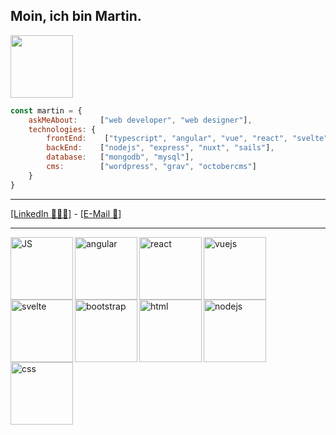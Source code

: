 
## Moin, ich bin Martin.
<img src="https://media0.giphy.com/media/KzJkzjggfGN5Py6nkT/giphy.gif" width="100" align='right alt="github" '/>

```javascript
const martin = {
    askMeAbout:     ["web developer", "web designer"],
    technologies: {
        frontEnd:    ["typescript", "angular", "vue", "react", "svelte", "html", "css/sass"],
        backEnd:    ["nodejs", "express", "nuxt", "sails"],
        database:   ["mongodb", "mysql"],
        cms:        ["wordpress", "grav", "octobercms"]
    }
}
```

---
[[LinkedIn 👨🏻‍💻]](https://www.linkedin.com/in/martin-czerwinski-m%C3%BCllner-7728b2118/) - [[E-Mail 📧]](mailto:martin@czerwinski-muellner.de)

---

<img src="https://media4.giphy.com/media/ln7z2eWriiQAllfVcn/giphy.gif" width="100" align='left' alt="JS" />
<img src="https://media3.giphy.com/media/XEDIHHp3i8bVoEdxd7/giphy.gif" width="100" align='left' alt="angular" />
<img src="https://media4.giphy.com/media/VgGthkhUvGgOit7Y9i/giphy.gif" width="100" align='' alt="vuejs" />

<img src="https://media0.giphy.com/media/eNAsjO55tPbgaor7ma/giphy.gif" width="100" align='left' alt="react" />
<img src="https://media1.giphy.com/media/Y1q8LF4Fc6DoQYC3fi/giphy.gif" width="100" align='left' alt="svelte" />
<img src="https://media1.giphy.com/media/kdFc8fubgS31b8DsVu/giphy.gif" width="100" align='' alt="nodejs" />

<img src="https://media1.giphy.com/media/Sr8xDpMwVKOHUWDVRD/giphy.gif" width="100" align='left' alt="bootstrap" />
<img src="https://media2.giphy.com/media/XAxylRMCdpbEWUAvr8/giphy.gif" width="100" align='left' alt="html" />
<img src="https://media2.giphy.com/media/fsEaZldNC8A1PJ3mwp/giphy.gif" width="100" align='' alt="css" />
